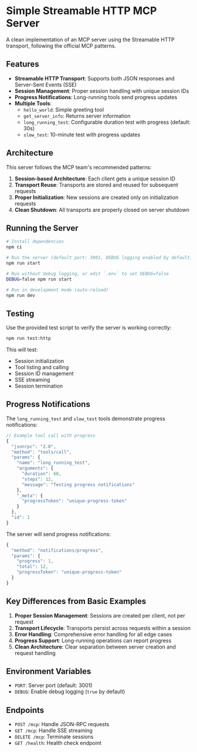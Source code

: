 # Simple Streamable HTTP MCP Server

A clean implementation of an MCP server using the Streamable HTTP transport, following the official MCP patterns.

## Features

- **Streamable HTTP Transport**: Supports both JSON responses and Server-Sent Events (SSE)
- **Session Management**: Proper session handling with unique session IDs
- **Progress Notifications**: Long-running tools send progress updates
- **Multiple Tools**:
  - `hello_world`: Simple greeting tool
  - `get_server_info`: Returns server information
  - `long_running_test`: Configurable duration test with progress (default: 30s)
  - `slow_test`: 10-minute test with progress updates

## Architecture

This server follows the MCP team's recommended patterns:

1. **Session-based Architecture**: Each client gets a unique session ID
2. **Transport Reuse**: Transports are stored and reused for subsequent requests
3. **Proper Initialization**: New sessions are created only on initialization requests
4. **Clean Shutdown**: All transports are properly closed on server shutdown

## Running the Server

```bash
# Install dependencies
npm ci

# Run the server (default port: 3001, DEBUG logging enabled by default)
npm run start

# Run without debug logging, or edit `.env` to set DEBUG=false
DEBUG=false npm run start

# Run in development mode (auto-reload)
npm run dev
```

## Testing

Use the provided test script to verify the server is working correctly:

```bash
npm run test:http
```

This will test:
- Session initialization
- Tool listing and calling
- Session ID management
- SSE streaming
- Session termination

## Progress Notifications

The `long_running_test` and `slow_test` tools demonstrate progress notifications:

```javascript
// Example tool call with progress
{
  "jsonrpc": "2.0",
  "method": "tools/call",
  "params": {
    "name": "long_running_test",
    "arguments": {
      "duration": 60,
      "steps": 12,
      "message": "Testing progress notifications"
    },
    "_meta": {
      "progressToken": "unique-progress-token"
    }
  },
  "id": 1
}
```

The server will send progress notifications:
```javascript
{
  "method": "notifications/progress",
  "params": {
    "progress": 1,
    "total": 12,
    "progressToken": "unique-progress-token"
  }
}
```

## Key Differences from Basic Examples

1. **Proper Session Management**: Sessions are created per client, not per request
2. **Transport Lifecycle**: Transports persist across requests within a session
3. **Error Handling**: Comprehensive error handling for all edge cases
4. **Progress Support**: Long-running operations can report progress
5. **Clean Architecture**: Clear separation between server creation and request handling

## Environment Variables

- `PORT`: Server port (default: 3001)
- `DEBUG`: Enable debug logging (`true` by default)

## Endpoints

- `POST /mcp`: Handle JSON-RPC requests
- `GET /mcp`: Handle SSE streaming
- `DELETE /mcp`: Terminate sessions
- `GET /health`: Health check endpoint
